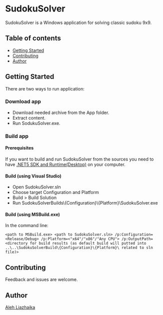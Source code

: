 # SudokuSolver
SudokuSolver is a Windows application for solving classic sudoku 9x9.

## Table of contents
* [Getting Started](#getting-started)
* [Contributing](#contributing)
* [Author](#author)

## Getting Started
There are two ways to run application:

### Download app
* Download needed archive from the App folder.
* Extract content.
* Run SodukuSolver.exe.

### Build app

#### Prerequisites
If you want to build and run SudokuSolver from the sources you need to have [.NET5 SDK and Runtime(Desktop)](https://dotnet.microsoft.com/download/dotnet/5.0) on your computer.

#### Build (using Visual Studio)
* Open SudokuSolver.sln
* Choose target Configuration and Platform
* Build > Build Solution
* Run SudokuSolverBuilds\\{Configuration}\\{Platform}\\SudokuSolver.exe

#### Build (using MSBuild.exe)
In the command line:
```condole
<path to MSBuild.exe> <path to SudokuSolver.sln> /p:Configuration=<Release/Debug> /p:Platform=<"x64"/"x86"/"Any CPU"> /p:OutputPath=<directory for build results (as default build will putted into ..\..\SudokuSolverBuild\{Configuration}\{Platform}\ related to sln file)>
```

## Contributing
Feedback and issues are welcome.

## Author
[Aleh Liazhaika](https://github.com/AlehLiazhaika)